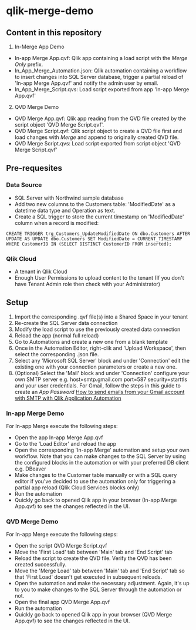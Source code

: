 # qlik-merge-demo

## Content in this repository

1. In-Merge App Demo
- In-app Merge App.qvf: Qlik app containing a load script with the *Merge Only* prefix.
- In_App_Merge_Automation.json: Qlik automation containing a workflow to insert changes into SQL Server database, trigger a partial reload of 'In-app Merge App.qvf' and notify the admin user by email.
- In_App_Merge_Script.qvs: Load script exported from app 'In-app Merge App.qvf'

2. QVD Merge Demo
- QVD Merge App.qvf: Qlik app reading from the QVD file created by the script object 'QVD Merge Script.qvf'.
- QVD Merge Script.qvf: Qlik script object to create a QVD file first and load changes with *Merge* and append to originally created QVD file.
- QVD Merge Script.qvs: Load script exported from script object 'QVD Merge Script.qvf'


## Pre-requesites

### Data Source

- SQL Server with Northwind sample database
- Add two new columns to the Customers table: 'ModifiedDate' as a datetime data type and Operation as text.
- Create a SQL trigger to store the current timestamp on 'ModifiedDate' column when a record is modified:

`CREATE TRIGGER trg_Customers_UpdateModifiedDate
ON dbo.Customers
AFTER UPDATE
AS
UPDATE dbo.Customers
SET ModifiedDate = CURRENT_TIMESTAMP
WHERE CustomerID IN (SELECT DISTINCT CustomerID FROM inserted);`

### Qlik Cloud

- A tenant in Qlik Cloud
- Enough User Permissions to upload content to the tenant (If you don't have Tenant Admin role then check with your Administrator)

## Setup

1. Import the corresponding .qvf file(s) into a Shared Space in your tenant
2. Re-create the SQL Server data connection
3. Modify the load script to use the previously created data connection
4. Reload the app (normal full reload)
5. Go to Automations and create a new one from a blank template
6. Once in the Automation Editor, right-clik and 'Upload Workspace', then select the corresponding .json file.
7. Select any 'Microsoft SQL Server' block and under 'Connection' edit the existing one with your connection parameters or create a new one.
8. (Optional) Select the 'Mail' block and under 'Connection' configure your own SMTP server e.g. host=smtp.gmail.com port=587 security=starttls and your user credentials. For Gmail, follow the steps in this guide to create an *App Password* [How to send emails from your Gmail account with SMTP with Qlik Application Automation](https://community.qlik.com/t5/Official-Support-Articles/How-to-send-emails-from-your-Gmail-account-with-SMTP-with-Qlik/ta-p/1815528)

### In-app Merge Demo

For In-app Merge execute the following steps:
- Open the app In-app Merge App.qvf
- Go to the 'Load Editor' and reload the app
- Open the corresponding 'In-app Merge' automation and setup your own workflow. Note that you can make changes to the SQL Server by using the configured blocks in the automation or with your preferred DB client e.g. DBeaver
- Make changes to the Customer table manually or with a SQL query editor if you've decided to use the automation only for triggering a partial app reload (Qlik Cloud Services blocks only)
- Run the automation
- Quickly go back to opened Qlik app in your browser (In-app Merge App.qvf) to see the changes reflected in the UI.

### QVD Merge Demo

For In-app Merge execute the following steps:
- Open the script QVD Merge Script.qvf 
- Move the 'First Load' tab between 'Main' tab and 'End Script' tab
- Reload the script to create the QVD file. Verify the QVD has been created successfully.
- Move the 'Merge Load' tab between 'Main' tab and 'End Script' tab so that 'First Load' doesn't get executed in subsequent reloads.
- Open the automation and make the necessary adjustment. Again, it's up to you to make changes to the SQL Server through the automation or not.
- Open the final app QVD Merge App.qvf
- Run the automation
- Quickly go back to opened Qlik app in your browser (QVD Merge App.qvf) to see the changes reflected in the UI.

